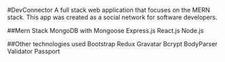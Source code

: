 #DevConnector
A full stack web application that focuses on the MERN stack. This app was created as a social network for software developers. 

##Mern Stack
MongoDB with Mongoose
Express.js
React.js
Node.js

##Other technologies used
Bootstrap
Redux
Gravatar
Bcrypt
BodyParser
Validator
Passport 
